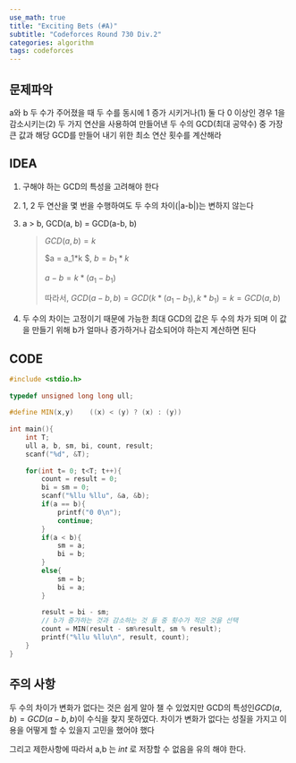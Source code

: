 ```yaml
---
use_math: true
title: "Exciting Bets (#A)"
subtitle: "Codeforces Round 730 Div.2"
categories: algorithm
tags: codeforces
---
```


## 문제파악

a와 b 두 수가 주어졌을 때 두 수를 동시에 1 증가 시키거나(1) 둘 다 0 이상인 경우 1을 감소시키는(2) 두 가지 연산을 사용하여 만들어낸 두 수의 GCD(최대 공약수) 중 가장 큰 값과 해당 GCD를 만들어 내기 위한 최소 연산 횟수를 계산해라

## IDEA

1. 구해야 하는 GCD의 특성을 고려해야 한다

2. 1, 2 두 연산을 몇 번을 수행하여도 두 수의 차이(|a-b|)는 변하지 않는다

3. a > b, GCD(a, b) = GCD(a-b, b)

   > $GCD(a,b) = k$
   >
   > $a = a_1*k $, $b = b_1*k$
   >
   > $a-b = k*(a_1 - b_1)$​
   >
   > 따라서, $GCD(a-b, b) = GCD(k*(a_1 - b_1), k*b_1) = k = GCD(a,b)$

4. 두 수의 차이는 고정이기 때문에 가능한 최대 GCD의 값은 두 수의 차가 되며 이 값을 만들기 위해 b가 얼마나 증가하거나 감소되어야 하는지 계산하면 된다




## CODE

```c++
#include <stdio.h>
 
typedef unsigned long long ull;
 
#define MIN(x,y)    ((x) < (y) ? (x) : (y))
 
int main(){
    int T;
    ull a, b, sm, bi, count, result;
    scanf("%d", &T);
 
    for(int t= 0; t<T; t++){
        count = result = 0;
        bi = sm = 0;
        scanf("%llu %llu", &a, &b);
        if(a == b){
            printf("0 0\n");
            continue;
        }
        if(a < b){
            sm = a;
            bi = b;
        }
        else{
            sm = b;
            bi = a;
        }
 
        result = bi - sm;
        // b가 증가하는 것과 감소하는 것 둘 중 횟수가 적은 것을 선택
        count = MIN(result - sm%result, sm % result); 
        printf("%llu %llu\n", result, count);
    }
}
```



## 주의 사항

두 수의 차이가 변화가 없다는 것은 쉽게 알아 챌 수 있었지만 GCD의 특성인$GCD(a,b) = GCD(a-b,b)$​ 이 수식을 찾지 못하였다. 차이가 변화가 없다는 성질을 가지고 이용을 어떻게 할 수 있을지 고민을 했어야 했다

그리고 제한사항에 따라서 a,b 는 *int* 로 저장할 수 없음을 유의 해야 한다.